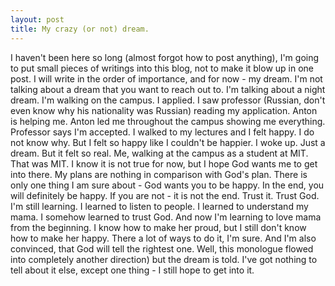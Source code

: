 ```yaml
---
layout: post
title: My crazy (or not) dream.
---
```

I haven't been here so long (almost forgot how to post anything), I'm going to put small pieces of writings into this blog, not to make it blow up in one post.
I will write in the order of importance, and for now - my dream. I'm not talking about a dream that you want to reach out to. I'm talking about a night dream.
I'm walking on the campus. I applied. I saw professor (Russian, don't even know why his nationality was Russian) reading my application. Anton is helping me. Anton led me throughout the campus showing me everything. Professor says I'm accepted. I walked to my lectures and I felt happy. I do not know why. But I felt so happy like I couldn't be happier. 
I woke up. Just a dream. But it felt so real. Me, walking at the campus as a student at MIT. That was MIT. I know it is not true for now, but I hope God wants me to get into there. My plans are nothing in comparison with God's plan. There is only one thing I am sure about - God wants you to be happy. In the end, you will definitely be happy. If you are not - it is not the end. Trust it. Trust God. I'm still learning. I learned to listen to people. I learned to understand my mama. I somehow learned to trust God. And now I'm learning to love mama from the beginning. I know how to make her proud, but I still don't know how to make her happy. There a lot of ways to do it, I'm sure. And I'm also convinced, that God will tell the rightest one.
Well, this monologue flowed into completely another direction) but the dream is told. I've got nothing to tell about it else, except one thing - I still hope to get into it.
